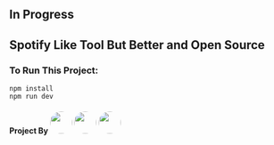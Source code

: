 ## In Progress

## Spotify Like Tool But Better and Open Source

### To Run This Project:
```
npm install
npm run dev
```


#### Project By <img style="border-radius: 50%;" src="https://avatars.githubusercontent.com/u/77344771?v=4" width="40"/> <img style="border-radius: 50%;" src="https://avatars.githubusercontent.com/u/105085549?v=4" width="40"/> <img style="border-radius: 50%;" src="https://avatars.githubusercontent.com/u/74776297?v=4" width="40"/>

